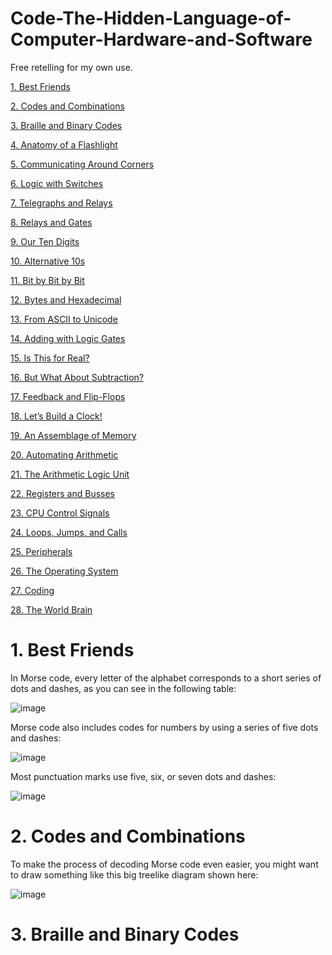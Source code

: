 # Code-The-Hidden-Language-of-Computer-Hardware-and-Software

Free retelling for my own use.

[1. Best Friends](https://github.com/NasamR/Code-The-Hidden-Language-of-Computer-Hardware-and-Software/blob/main/README.md#1-best-friends)

[2. Codes and Combinations](https://github.com/NasamR/Code-The-Hidden-Language-of-Computer-Hardware-and-Software/blob/main/README.md#2-codes-and-combinations)

[3. Braille and Binary Codes](https://github.com/NasamR/Code-The-Hidden-Language-of-Computer-Hardware-and-Software/blob/main/README.md#3-braille-and-binary-codes)

[4. Anatomy of a Flashlight]()

[5. Communicating Around Corners]()

[6. Logic with Switches]()

[7. Telegraphs and Relays]()

[8. Relays and Gates]()

[9. Our Ten Digits]()

[10. Alternative 10s]()

[11. Bit by Bit by Bit]()

[12. Bytes and Hexadecimal]()

[13. From ASCII to Unicode]()

[14. Adding with Logic Gates]()

[15. Is This for Real?]()

[16. But What About Subtraction?]()

[17. Feedback and Flip-Flops]()

[18. Let’s Build a Clock!]()

[19. An Assemblage of Memory]()

[20. Automating Arithmetic]()

[21. The Arithmetic Logic Unit]()

[22. Registers and Busses]()

[23. CPU Control Signals]()

[24. Loops, Jumps, and Calls]()

[25. Peripherals]()

[26. The Operating System]()

[27. Coding]()

[28. The World Brain]()


# 1. Best Friends

In Morse code, every letter of the alphabet corresponds to a short series of dots and dashes, as you can see in the following table:

![image](https://github.com/NasamR/Code-The-Hidden-Language-of-Computer-Hardware-and-Software/assets/60060399/4c6ce2ed-cee1-41ac-8722-fdf7f10ee2f4)

Morse code also includes codes for numbers by using a series of five dots and dashes:

![image](https://github.com/NasamR/Code-The-Hidden-Language-of-Computer-Hardware-and-Software/assets/60060399/c154922a-a936-4706-89fe-37f4450b9cc8)

Most punctuation marks use five, six, or seven dots and dashes:

![image](https://github.com/NasamR/Code-The-Hidden-Language-of-Computer-Hardware-and-Software/assets/60060399/7d83120c-5a7e-4922-b3da-85d35300cb8f)

# 2. Codes and Combinations

To make the process of decoding Morse code even easier, you might want to draw something like this big treelike diagram shown here:

![image](https://github.com/NasamR/Code-The-Hidden-Language-of-Computer-Hardware-and-Software/assets/60060399/45936267-2d46-4fc5-8907-4728900f1ba0)

# 3. Braille and Binary Codes

